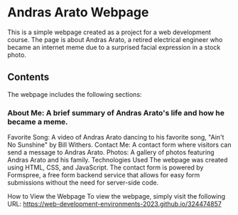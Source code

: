 # Andras Arato Webpage
This is a simple webpage created as a project for a web development course. The page is about Andras Arato, a retired electrical engineer who became an internet meme due to a surprised facial expression in a stock photo.

## Contents
The webpage includes the following sections:

### About Me: A brief summary of Andras Arato's life and how he became a meme.
Favorite Song: A video of Andras Arato dancing to his favorite song, "Ain't No Sunshine" by Bill Withers.
Contact Me: A contact form where visitors can send a message to Andras Arato.
Photos: A gallery of photos featuring Andras Arato and his family.
Technologies Used
The webpage was created using HTML, CSS, and JavaScript. The contact form is powered by Formspree, a free form backend service that allows for easy form submissions without the need for server-side code.

How to View the Webpage
To view the webpage, simply visit the following URL: https://web-development-environments-2023.github.io/324474857
